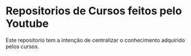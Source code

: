 # Repositorios de Cursos feitos pelo Youtube

Este repositorio tem a intenção de centralizar o conhecimento adquirido pelos cursos.